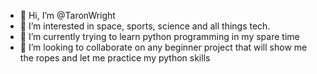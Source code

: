 - 👋 Hi, I’m @TaronWright
- 👀 I’m interested in space, sports, science and all things tech.
- 🌱 I’m currently trying to learn python programming in my spare time
- 💞️ I’m looking to collaborate on any beginner project that will show me the ropes and let me practice my python skills

<!---
TaronWright/TaronWright is a ✨ special ✨ repository because its `README.md` (this file) appears on your GitHub profile.
You can click the Preview link to take a look at your changes.
--->

